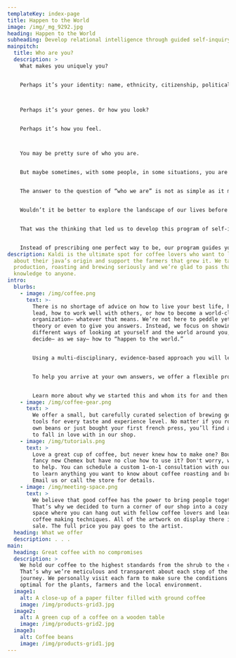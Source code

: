 ```yaml
---
templateKey: index-page
title: Happen to the World
image: /img/_mg_9292.jpg
heading: Happen to the World
subheading: Develop relational intelligence through guided self-inquiry
mainpitch:
  title: Who are you?
  description: >
    What makes you uniquely you?  


    Perhaps it’s your identity: name, ethnicity, citizenship, political affiliation, religion.  



    Perhaps it’s your genes. Or how you look?  


    Perhaps it’s how you feel.  



    You may be pretty sure of who you are.


    But maybe sometimes, with some people, in some situations, you are not so sure.


    The answer to the question of “who we are” is not as simple as it may seem at first blush. But few of us spend much time digging deeper. We simply assume an identity— derived from where we find ourselves, where we live, whom we associate with. Then we go on auto-pilot, rarely diving below the surface of our existence. Until something blows us off course and we become unmoored— unknown, even to ourselves.


    Wouldn’t it be better to explore the landscape of our lives before we are lost. Seek self-knowledge, examine our deepest impulses, our values, our reasons for being? Wouldn’t it be preferable to take that understanding and live a more deliberate life— to happen to the world, before it happened to us?


    That was the thinking that led us to develop this program of self-inquiry, which draws on our own investigations over 20 years, including through readings, discussions, insights and experimentation on how to live a meaningful life. We took a practical, critical and evidence-based approach that builds on the thinking of leading scientists and philosophers.


    Instead of prescribing one perfect way to be, our program guides you on a path that illuminates different perspectives, habits of mind and concepts to help you create your own reasons, and discover your own answers to the questions of who you are, what matters to you and how to live a life that is meaningful to you.
description: Kaldi is the ultimate spot for coffee lovers who want to learn
  about their java’s origin and support the farmers that grew it. We take coffee
  production, roasting and brewing seriously and we’re glad to pass that
  knowledge to anyone.
intro:
  blurbs:
    - image: /img/coffee.png
      text: >-
        There is no shortage of advice on how to live your best life, how to
        lead, how to work well with others, or how to become a world-class
        organization— whatever that means. We’re not here to peddle yet another
        theory or even to give you answers. Instead, we focus on showing you
        different ways of looking at yourself and the world around you, to
        decide— as we say— how to “happen to the world.”


        Using a multi-disciplinary, evidence-based approach you will learn to think critically, differently and creatively about decisions / choices, priorities, leadership, collaboration, achievement, well-being and many other aspects of your personal and professional life.


        To help you arrive at your own answers, we offer a flexible program that can be delivered through one-on-one coaching, keynote speeches, board/management retreats, conference sessions or practically any other format.


        Learn more about why we started this and whom its for and then talk to us to find out more and to determine whether this is something that you, your team or organization can benefit from.
    - image: /img/coffee-gear.png
      text: >
        We offer a small, but carefully curated selection of brewing gear and
        tools for every taste and experience level. No matter if you roast your
        own beans or just bought your first french press, you’ll find a gadget
        to fall in love with in our shop.
    - image: /img/tutorials.png
      text: >
        Love a great cup of coffee, but never knew how to make one? Bought a
        fancy new Chemex but have no clue how to use it? Don't worry, we’re here
        to help. You can schedule a custom 1-on-1 consultation with our baristas
        to learn anything you want to know about coffee roasting and brewing.
        Email us or call the store for details.
    - image: /img/meeting-space.png
      text: >
        We believe that good coffee has the power to bring people together.
        That’s why we decided to turn a corner of our shop into a cozy meeting
        space where you can hang out with fellow coffee lovers and learn about
        coffee making techniques. All of the artwork on display there is for
        sale. The full price you pay goes to the artist.
  heading: What we offer
  description: . . .
main:
  heading: Great coffee with no compromises
  description: >
    We hold our coffee to the highest standards from the shrub to the cup.
    That’s why we’re meticulous and transparent about each step of the coffee’s
    journey. We personally visit each farm to make sure the conditions are
    optimal for the plants, farmers and the local environment.
  image1:
    alt: A close-up of a paper filter filled with ground coffee
    image: /img/products-grid3.jpg
  image2:
    alt: A green cup of a coffee on a wooden table
    image: /img/products-grid2.jpg
  image3:
    alt: Coffee beans
    image: /img/products-grid1.jpg
---
```

